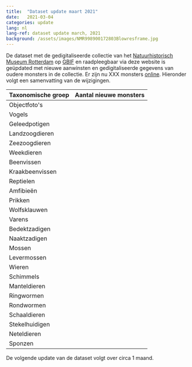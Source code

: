 ```yaml
---
title:  "Dataset update maart 2021"
date:   2021-03-04
categories: update
lang: nl
lang-ref: dataset update march, 2021
background: /assets/images/NMR998900172803Blowresframe.jpg
---
```


De dataset met de gedigitaliseerde collectie van het [Natuurhistorisch Museum Rotterdam](https://www.hetnatuurhistorisch.nl/) op [GBIF](https://www.gbif.org/) en raadpleegbaar via deze website is geüpdated met nieuwe aanwinsten en gedigitaliseerde gegevens van oudere monsters in de collectie. Er zijn nu XXX monsters [online](https://hp-nhm-rotterdam.gbif-staging.org/nl/data.html). Hieronder volgt een samenvatting van de wijzigingen. 

Taxonomische groep | Aantal nieuwe monsters
---------- | ----------  
Objectfoto's | 
Vogels | 
Geleedpotigen | 
Landzoogdieren | 
Zeezoogdieren | 
Weekdieren | 
Beenvissen | 
Kraakbeenvissen | 
Reptielen | 
Amfibieën | 
Prikken | 
Wolfsklauwen | 
Varens | 
Bedektzadigen | 
Naaktzadigen | 
Mossen | 
Levermossen | 
Wieren | 
Schimmels | 
Manteldieren | 
Ringwormen | 
Rondwormen | 
Schaaldieren | 
Stekelhuidigen | 
Neteldieren | 
Sponzen | 

De volgende update van de dataset volgt over circa 1 maand.

